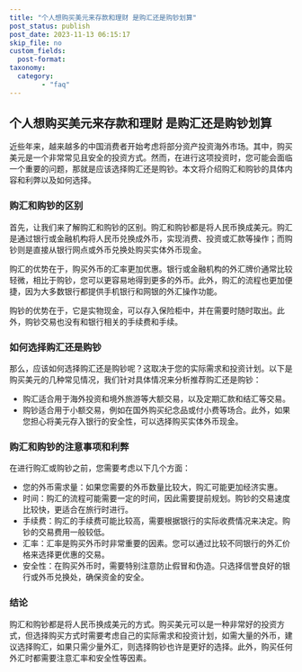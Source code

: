 ```yaml
---
title: "个人想购买美元来存款和理财 是购汇还是购钞划算"
post_status: publish
post_date: 2023-11-13 06:15:17
skip_file: no
custom_fields: 
  post-format: 
taxonomy:
  category:
        - "faq"
---
```


## 个人想购买美元来存款和理财 是购汇还是购钞划算

近些年来，越来越多的中国消费者开始考虑将部分资产投资海外市场。其中，购买美元是一个非常常见且安全的投资方式。然而，在进行这项投资时，您可能会面临一个重要的问题，那就是应该选择购汇还是购钞。本文将介绍购汇和购钞的具体内容和利弊以及如何选择。

### 购汇和购钞的区别

首先，让我们来了解购汇和购钞的区别。购汇和购钞都是将人民币换成美元。购汇是通过银行或金融机构将人民币兑换成外币，实现消费、投资或汇款等操作；而购钞则是直接从银行网点或外币兑换处购买实体外币现金。

购汇的优势在于，购买外币的汇率更加优惠。银行或金融机构的外汇牌价通常比较轻微，相比于购钞，您可以更容易地得到更多的外币。此外，购汇的流程也更加便捷，因为大多数银行都提供手机银行和网银的外汇操作功能。

购钞的优势在于，它是实物现金，可以存入保险柜中，并在需要时随时取出。此外，购钞交易也没有和银行相关的手续费和手续。

### 如何选择购汇还是购钞

那么，应该如何选择购汇还是购钞呢？这取决于您的实际需求和投资计划。以下是购买美元的几种常见情况，我们针对具体情况来分析推荐购汇还是购钞：

- 购汇适合用于海外投资和境外旅游等大额交易，以及定期汇款和结汇等交易。
- 购钞适合用于小额交易，例如在国外购买纪念品或付小费等场合。此外，如果您担心将美元存入银行的安全性，可以选择购买实体外币现金。

### 购汇和购钞的注意事项和利弊

在进行购汇或购钞之前，您需要考虑以下几个方面：

- 您的外币需求量：如果您需要的外币数量比较大，购汇可能更加经济实惠。
- 时间：购汇的流程可能需要一定的时间，因此需要提前规划。购钞的交易速度比较快，更适合在旅行时进行。
- 手续费：购汇的手续费可能比较高，需要根据银行的实际收费情况来决定。购钞的交易费用一般较低。
- 汇率：汇率是购买外币时非常重要的因素。您可以通过比较不同银行的外汇价格来选择更优惠的交易。
- 安全性：在购买外币时，需要特别注意防止假冒和伪造。只选择信誉良好的银行或外币兑换处，确保资金的安全。

### 结论

购汇和购钞都是将人民币换成美元的方式。购买美元可以是一种非常好的投资方式，但选择购买方式时需要考虑自己的实际需求和投资计划，如需大量的外币，建议选择购汇，如果只需少量外汇，则选择购钞也许是更好的选择。此外，购买任何外汇时都需要注意汇率和安全性等因素。
